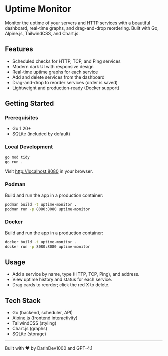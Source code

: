 # Uptime Monitor

Monitor the uptime of your servers and HTTP services with a beautiful dashboard, real-time graphs, and drag-and-drop reordering. Built with Go, Alpine.js, TailwindCSS, and Chart.js.

## Features
- Scheduled checks for HTTP, TCP, and Ping services
- Modern dark UI with responsive design
- Real-time uptime graphs for each service
- Add and delete services from the dashboard
- Drag-and-drop to reorder services (order is saved)
- Lightweight and production-ready (Docker support)

## Getting Started

### Prerequisites
- Go 1.20+
- SQLite (included by default)

### Local Development
```sh
go mod tidy
go run .
```
Visit [http://localhost:8080](http://localhost:8080) in your browser.

### Podman
Build and run the app in a production container:
```sh
podman build -t uptime-monitor .
podman run -p 8080:8080 uptime-monitor
```

### Docker
Build and run the app in a production container:
```sh
docker build -t uptime-monitor .
docker run -p 8080:8080 uptime-monitor
```

## Usage
- Add a service by name, type (HTTP, TCP, Ping), and address.
- View uptime history and status for each service.
- Drag cards to reorder; click the red X to delete.

## Tech Stack
- Go (backend, scheduler, API)
- Alpine.js (frontend interactivity)
- TailwindCSS (styling)
- Chart.js (graphs)
- SQLite (storage)

---
Built with ❤️ by DarinDev1000 and GPT-4.1

